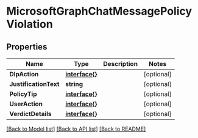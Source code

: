 # MicrosoftGraphChatMessagePolicyViolation

## Properties

Name | Type | Description | Notes
------------ | ------------- | ------------- | -------------
**DlpAction** | [**interface{}**](.md) |  | [optional] 
**JustificationText** | **string** |  | [optional] 
**PolicyTip** | [**interface{}**](.md) |  | [optional] 
**UserAction** | [**interface{}**](.md) |  | [optional] 
**VerdictDetails** | [**interface{}**](.md) |  | [optional] 

[[Back to Model list]](../README.md#documentation-for-models) [[Back to API list]](../README.md#documentation-for-api-endpoints) [[Back to README]](../README.md)


